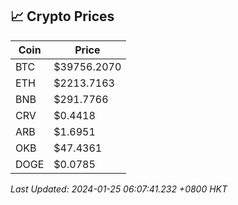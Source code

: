 ## 📈 Crypto Prices

| Coin | Price |
| ---- | ----- |
| BTC | $39756.2070 |
| ETH | $2213.7163 |
| BNB | $291.7766 |
| CRV | $0.4418 |
| ARB | $1.6951 |
| OKB | $47.4361 |
| DOGE | $0.0785 |

_Last Updated: 2024-01-25 06:07:41.232 +0800 HKT_